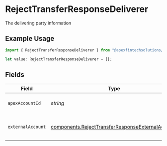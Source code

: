 # RejectTransferResponseDeliverer

The delivering party information

## Example Usage

```typescript
import { RejectTransferResponseDeliverer } from "@apexfintechsolutions/ascend-sdk/models/components";

let value: RejectTransferResponseDeliverer = {};
```

## Fields

| Field                                                                                                                | Type                                                                                                                 | Required                                                                                                             | Description                                                                                                          | Example                                                                                                              |
| -------------------------------------------------------------------------------------------------------------------- | -------------------------------------------------------------------------------------------------------------------- | -------------------------------------------------------------------------------------------------------------------- | -------------------------------------------------------------------------------------------------------------------- | -------------------------------------------------------------------------------------------------------------------- |
| `apexAccountId`                                                                                                      | *string*                                                                                                             | :heavy_minus_sign:                                                                                                   | The internal apex account id                                                                                         | 01H8FB90ZRRFWXB4XC2JPJ1D4Y                                                                                           |
| `externalAccount`                                                                                                    | [components.RejectTransferResponseExternalAccount](../../models/components/rejecttransferresponseexternalaccount.md) | :heavy_minus_sign:                                                                                                   | The external account information                                                                                     |                                                                                                                      |